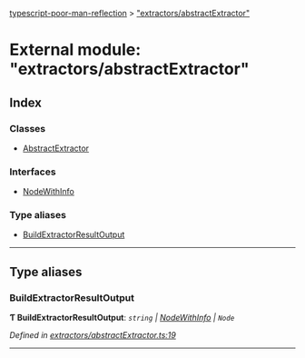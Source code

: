 [typescript-poor-man-reflection](../README.md) > ["extractors/abstractExtractor"](../modules/_extractors_abstractextractor_.md)

# External module: "extractors/abstractExtractor"

## Index

### Classes

* [AbstractExtractor](../classes/_extractors_abstractextractor_.abstractextractor.md)

### Interfaces

* [NodeWithInfo](../interfaces/_extractors_abstractextractor_.nodewithinfo.md)

### Type aliases

* [BuildExtractorResultOutput](_extractors_abstractextractor_.md#buildextractorresultoutput)

---

## Type aliases

<a id="buildextractorresultoutput"></a>

###  BuildExtractorResultOutput

**Ƭ BuildExtractorResultOutput**: *`string` \| [NodeWithInfo](../interfaces/_extractors_abstractextractor_.nodewithinfo.md) \| `Node`*

*Defined in [extractors/abstractExtractor.ts:19](https://github.com/cancerberoSgx/typescript-poor-man-reflection/blob/2c758c1/src/extractors/abstractExtractor.ts#L19)*

___

